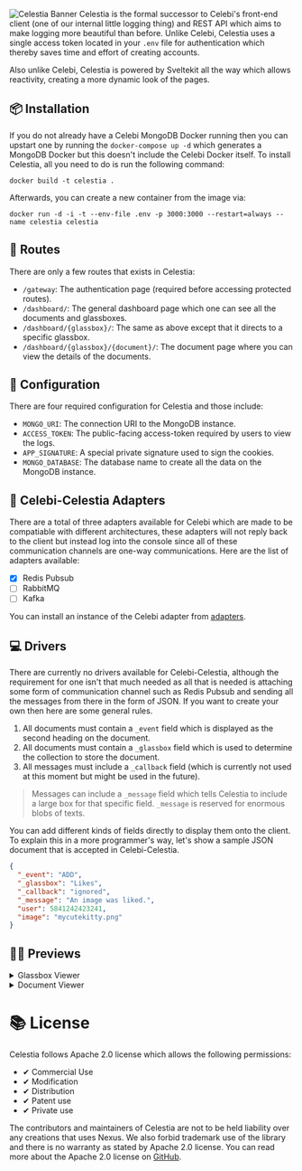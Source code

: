 ![Celestia Banner](https://user-images.githubusercontent.com/69381903/163735091-62a62124-ba88-48df-8627-e98b65de068a.png)
Celestia is the formal successor to Celebi's front-end client (one of our internal little logging thing) and REST API which aims to make logging more beautiful than before. Unlike Celebi, Celestia uses a single access token located in your `.env` file for authentication which thereby saves time and effort of creating accounts.

Also unlike Celebi, Celestia is powered by Sveltekit all the way which allows reactivity, creating a more dynamic look of the pages.

## 📦 Installation
If you do not already have a Celebi MongoDB Docker running then you can upstart one by running the `docker-compose up -d` which generates a MongoDB Docker but this doesn't include the Celebi Docker itself. To install Celestia, all you need to do is run the following command:
```shell
docker build -t celestia .
```

Afterwards, you can create a new container from the image via:
```shell
docker run -d -i -t --env-file .env -p 3000:3000 --restart=always --name celestia celestia
```

## 🧭 Routes
There are only a few routes that exists in Celestia:
- `/gateway`: The authentication page (required before accessing protected routes).
- `/dashboard/`: The general dashboard page which one can see all the documents and glassboxes.
- `/dashboard/{glassbox}/`: The same as above except that it directs to a specific glassbox.
- `/dashboard/{glassbox}/{document}/`: The document page where you can view the details of the documents.

## 📓 Configuration
There are four required configuration for Celestia and those include:
- `MONGO_URI`: The connection URI to the MongoDB instance.
- `ACCESS_TOKEN`: The public-facing access-token required by users to view the logs.
- `APP_SIGNATURE`: A special private signature used to sign the cookies.
- `MONGO_DATABASE`: The database name to create all the data on the MongoDB instance.

## 🔮 Celebi-Celestia Adapters
There are a total of three adapters available for Celebi which are made to be compatiable with different architectures, these adapters will not reply back to the client but instead log into the console since all of these communication channels are one-way communications. Here are the list of adapters available:
- [x] Redis Pubsub
- [ ] RabbitMQ
- [ ] Kafka

You can install an instance of the Celebi adapter from [adapters](https://github.com/ShindouMihou/Celestia/tree/master/backend/adapters).

## 💻 Drivers
There are currently no drivers available for Celebi-Celestia, although the requirement for one isn't that much needed as all that is needed is attaching some form of communication channel such as Redis Pubsub and sending all the messages from there in the form of JSON. If you want to create your own then here are some general rules.
1. All documents must contain a `_event` field which is displayed as the second heading on the document.
2. All documents must contain a `_glassbox` field which is used to determine the collection to store the document.
3. All messages must include a `_callback` field (which is currently not used at this moment but might be used in the future).

> Messages can include a `_message` field which tells Celestia to include a large box for that specific field. `_message` is reserved for enormous blobs of texts.

You can add different kinds of fields directly to display them onto the client. To explain this in a more programmer's way, let's show a sample JSON document that is accepted in Celebi-Celestia.
```json
{
  "_event": "ADD",
  "_glassbox": "Likes",
  "_callback": "ignored",
  "_message": "An image was liked.",
  "user": 5841242423241,
  "image": "mycutekitty.png"
}
```

## 🧑‍🎨 Previews
<details>
  <summary>Glassbox Viewer</summary>
  
  ![image](https://user-images.githubusercontent.com/69381903/163735197-77ac06ef-2957-4554-b626-fa5716a82565.png)
</details>

<details>
  <summary>Document Viewer</summary>
  
  ![image](https://user-images.githubusercontent.com/69381903/163735207-32564b93-95e9-4ed4-8d99-6faade09aab2.png)
</details>

# 📚 License
Celestia follows Apache 2.0 license which allows the following permissions:
- ✔ Commercial Use
- ✔ Modification
- ✔ Distribution
- ✔ Patent use
- ✔ Private use

The contributors and maintainers of Celestia are not to be held liability over any creations that uses Nexus. We also forbid trademark use of
the library and there is no warranty as stated by Apache 2.0 license. You can read more about the Apache 2.0 license on [GitHub](https://github.com/ShindouMihou/Celestia/blob/master/LICENSE).
